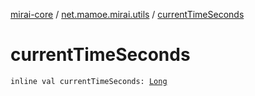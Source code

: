 [mirai-core](../index.md) / [net.mamoe.mirai.utils](index.md) / [currentTimeSeconds](./current-time-seconds.md)

# currentTimeSeconds

`inline val currentTimeSeconds: `[`Long`](https://kotlinlang.org/api/latest/jvm/stdlib/kotlin/-long/index.html)